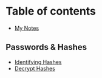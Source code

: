 # Table of contents

* [My Notes](README.md)

## Passwords & Hashes

* [Identifying Hashes](passwords-and-hashes/identifying-hashes.md)
* [Decrypt Hashes](passwords-and-hashes/password-cracking.md)

